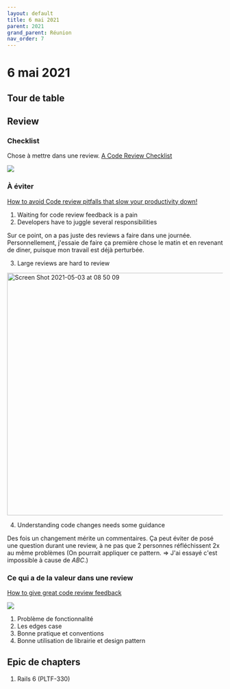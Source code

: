 ```yaml
---
layout: default
title: 6 mai 2021
parent: 2021
grand_parent: Réunion
nav_order: 7
---
```


# 6 mai 2021

## Tour de table

## Review

### Checklist

Chose à mettre dans une review. [A Code Review Checklist](https://www.michaelagreiler.com/code-review-checklist-2/)

![](https://i0.wp.com/www.michaelagreiler.com/wp-content/uploads/2019/08/Code_Review_Checklist_Greiler.png?w=800&ssl=1)

### À éviter

[How to avoid Code review pitfalls that slow your productivity down!](https://www.michaelagreiler.com/code-review-pitfalls-slow-down/)

1. Waiting for code review feedback is a pain
2. Developers have to juggle several responsibilities
  
Sur ce point, on a pas juste des reviews a faire dans une journée. Personnellement, j'essaie de faire ça première chose le matin
et en revenant de diner, puisque mon travail est déjà perturbée.

3. Large reviews are hard to review

<img width="566" alt="Screen Shot 2021-05-03 at 08 50 09" src="https://user-images.githubusercontent.com/7858787/116877938-9f68a900-abec-11eb-8fda-05eee1472a74.png">

4. Understanding code changes needs some guidance

Des fois un changement mérite un commentaires. Ça peut éviter de posé une question durant une review, à ne pas que 2 personnes
réfléchissent 2x au même problèmes (On pourrait appliquer ce pattern. => J'ai essayé c'est impossible à cause de _ABC_.)


### Ce qui a de la valeur dans une review

[How to give great code review feedback](https://www.michaelagreiler.com/great-code-review-feedback/)

![](https://i1.wp.com/www.michaelagreiler.com/wp-content/uploads/2019/06/code-review-feedback.jpg?w=1024&ssl=1)

1. Problème de fonctionnalité
2. Les edges case
3. Bonne pratique et conventions
4. Bonne utilisation de librairie et design pattern

## Epic de chapters

1. Rails 6 (PLTF-330)

